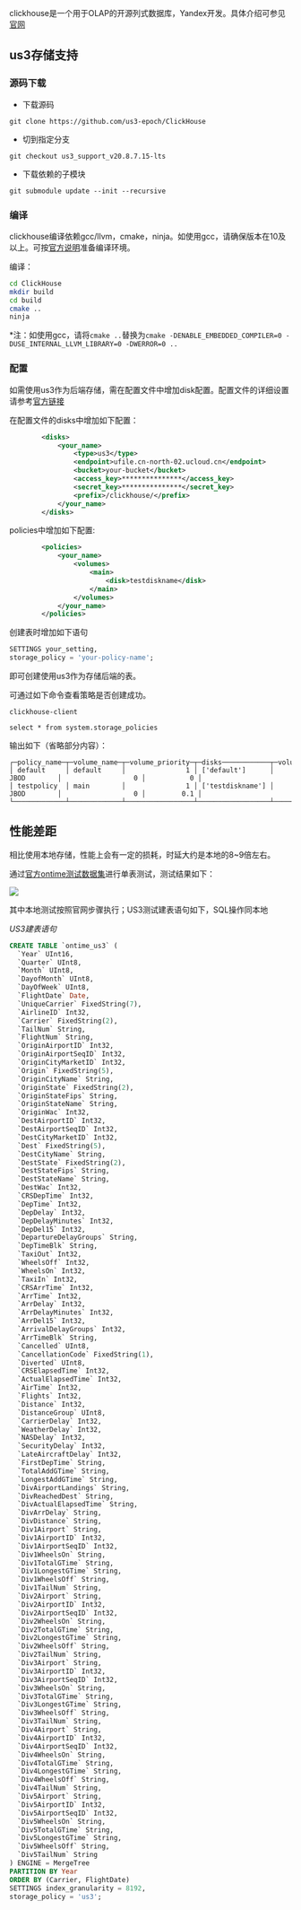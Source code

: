 clickhouse是一个用于OLAP的开源列式数据库，Yandex开发。具体介绍可参见[官网](https://clickhouse.tech/docs/zh/)

## us3存储支持

### 源码下载

* 下载源码

```
git clone https://github.com/us3-epoch/ClickHouse
```

* 切到指定分支

```
git checkout us3_support_v20.8.7.15-lts
```

* 下载依赖的子模块

```
git submodule update --init --recursive
```

### 编译

clickhouse编译依赖gcc/llvm，cmake，ninja。如使用gcc，请确保版本在10及以上。可按[官方说明](https://clickhouse.tech/docs/en/development/build/)准备编译环境。

编译：

```bash
cd ClickHouse
mkdir build
cd build
cmake ..
ninja
```

*注：如使用gcc，请将`cmake ..`替换为`cmake -DENABLE_EMBEDDED_COMPILER=0 -DUSE_INTERNAL_LLVM_LIBRARY=0 -DWERROR=0 ..`

### 配置

如需使用us3作为后端存储，需在配置文件中增加disk配置。配置文件的详细设置请参考[官方链接](https://clickhouse.tech/docs/en/operations/server-configuration-parameters/settings/)

在配置文件的disks中增加如下配置：

```xml
        <disks>
            <your_name>
                <type>us3</type>
                <endpoint>ufile.cn-north-02.ucloud.cn</endpoint>
                <bucket>your-bucket</bucket>
                <access_key>***************</access_key>
                <secret_key>***************</secret_key>
                <prefix>/clickhouse/</prefix>
            </your_name>
        </disks>
```

policies中增加如下配置:

```xml
        <policies>
            <your_name>
                <volumes>
                    <main>
                        <disk>testdiskname</disk>
                    </main>
                </volumes>
            </your_name>
        </policies>
```

创建表时增加如下语句

```sql
SETTINGS your_setting,
storage_policy = 'your-policy-name';
```

即可创建使用us3作为存储后端的表。

可通过如下命令查看策略是否创建成功。

```
clickhouse-client

select * from system.storage_policies
```

输出如下（省略部分内容）：

```
┌─policy_name─┬─volume_name─┬─volume_priority─┬─disks────────────┬─volume_type─┬─max_data_part_size─┬─move_factor─┐
│ default     │ default     │               1 │ ['default']      │ JBOD        │                  0 │           0 │
│ testpolicy  │ main        │               1 │ ['testdiskname'] │ JBOD        │                  0 │         0.1 │
└─────────────┴─────────────┴─────────────────┴──────────────────┴─────────────┴────────────────────┴─────────────┘
```

## 性能差距

相比使用本地存储，性能上会有一定的损耗，时延大约是本地的8~9倍左右。

通过[官方ontime测试数据集](https://clickhouse.tech/docs/zh/getting-started/example-datasets/ontime/)进行单表测试，测试结果如下：

![](docs/ch.png)

其中本地测试按照官网步骤执行；US3测试建表语句如下，SQL操作同本地

*US3建表语句*
```sql
CREATE TABLE `ontime_us3` (
  `Year` UInt16,
  `Quarter` UInt8,
  `Month` UInt8,
  `DayofMonth` UInt8,
  `DayOfWeek` UInt8,
  `FlightDate` Date,
  `UniqueCarrier` FixedString(7),
  `AirlineID` Int32,
  `Carrier` FixedString(2),
  `TailNum` String,
  `FlightNum` String,
  `OriginAirportID` Int32,
  `OriginAirportSeqID` Int32,
  `OriginCityMarketID` Int32,
  `Origin` FixedString(5),
  `OriginCityName` String,
  `OriginState` FixedString(2),
  `OriginStateFips` String,
  `OriginStateName` String,
  `OriginWac` Int32,
  `DestAirportID` Int32,
  `DestAirportSeqID` Int32,
  `DestCityMarketID` Int32,
  `Dest` FixedString(5),
  `DestCityName` String,
  `DestState` FixedString(2),
  `DestStateFips` String,
  `DestStateName` String,
  `DestWac` Int32,
  `CRSDepTime` Int32,
  `DepTime` Int32,
  `DepDelay` Int32,
  `DepDelayMinutes` Int32,
  `DepDel15` Int32,
  `DepartureDelayGroups` String,
  `DepTimeBlk` String,
  `TaxiOut` Int32,
  `WheelsOff` Int32,
  `WheelsOn` Int32,
  `TaxiIn` Int32,
  `CRSArrTime` Int32,
  `ArrTime` Int32,
  `ArrDelay` Int32,
  `ArrDelayMinutes` Int32,
  `ArrDel15` Int32,
  `ArrivalDelayGroups` Int32,
  `ArrTimeBlk` String,
  `Cancelled` UInt8,
  `CancellationCode` FixedString(1),
  `Diverted` UInt8,
  `CRSElapsedTime` Int32,
  `ActualElapsedTime` Int32,
  `AirTime` Int32,
  `Flights` Int32,
  `Distance` Int32,
  `DistanceGroup` UInt8,
  `CarrierDelay` Int32,
  `WeatherDelay` Int32,
  `NASDelay` Int32,
  `SecurityDelay` Int32,
  `LateAircraftDelay` Int32,
  `FirstDepTime` String,
  `TotalAddGTime` String,
  `LongestAddGTime` String,
  `DivAirportLandings` String,
  `DivReachedDest` String,
  `DivActualElapsedTime` String,
  `DivArrDelay` String,
  `DivDistance` String,
  `Div1Airport` String,
  `Div1AirportID` Int32,
  `Div1AirportSeqID` Int32,
  `Div1WheelsOn` String,
  `Div1TotalGTime` String,
  `Div1LongestGTime` String,
  `Div1WheelsOff` String,
  `Div1TailNum` String,
  `Div2Airport` String,
  `Div2AirportID` Int32,
  `Div2AirportSeqID` Int32,
  `Div2WheelsOn` String,
  `Div2TotalGTime` String,
  `Div2LongestGTime` String,
  `Div2WheelsOff` String,
  `Div2TailNum` String,
  `Div3Airport` String,
  `Div3AirportID` Int32,
  `Div3AirportSeqID` Int32,
  `Div3WheelsOn` String,
  `Div3TotalGTime` String,
  `Div3LongestGTime` String,
  `Div3WheelsOff` String,
  `Div3TailNum` String,
  `Div4Airport` String,
  `Div4AirportID` Int32,
  `Div4AirportSeqID` Int32,
  `Div4WheelsOn` String,
  `Div4TotalGTime` String,
  `Div4LongestGTime` String,
  `Div4WheelsOff` String,
  `Div4TailNum` String,
  `Div5Airport` String,
  `Div5AirportID` Int32,
  `Div5AirportSeqID` Int32,
  `Div5WheelsOn` String,
  `Div5TotalGTime` String,
  `Div5LongestGTime` String,
  `Div5WheelsOff` String,
  `Div5TailNum` String
) ENGINE = MergeTree
PARTITION BY Year
ORDER BY (Carrier, FlightDate)
SETTINGS index_granularity = 8192,
storage_policy = 'us3';
```
